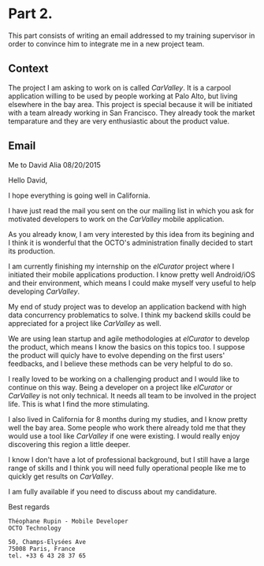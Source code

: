 # Part 2. 

This part consists of writing an email addressed to my training supervisor in order to convince him to integrate me in a new project team.

## Context

The project I am asking to work on is called *CarValley*. It is a carpool application willing to be used by people working at Palo Alto, but living elsewhere in the bay area. This project is special because it will be initiated with a team already working in San Francisco. They already took the market temparature and they are very enthusiastic about the product value.

## Email

Me to David Alia 08/20/2015


Hello David,

I hope everything is going well in California.

I have just read the mail you sent on the our mailing list in which you ask for motivated developers to work on the *CarValley* mobile application.

As you already know, I am very interested by this idea from its begining and I think it is wonderful that the OCTO's administration finally decided to start its production.

I am currently finishing my internship on the *elCurator* project where I initiated their mobile applications production. I know pretty well Android/iOS and their environment, which means I could make myself very useful to help developing *CarValley*.

My end of study project was to develop an application backend with high data concurrency problematics to solve. I think my backend skills could be appreciated for a project like *CarValley* as well.

We are using lean startup and agile methodologies at *elCurator* to develop the product, which means I know the basics on this topics too. I suppose the product will quicly have to evolve depending on the first users' feedbacks, and I believe these methods can be very helpful to do so.

I really loved to be working on a challenging product and I would like to continue on this way. Being a developer on a project like *elCurator* or *CarValley* is not only technical. It needs all team to be involved in the project life. This is what I find the more stimulating.

I also lived in California for 8 months during my studies, and I know pretty well the bay area. Some people who work there already told me that they would use a tool like *CarValley* if one were existing. I would really enjoy discovering this region a little deeper.

I know I don't have a lot of professional background, but I still have a large range of skills and I think you will need fully operational people like me to quickly get results on *CarValley*.

I am fully available if you need to discuss about my candidature.

Best regards


```
Théophane Rupin - Mobile Developer
OCTO Technology

50, Champs-Elysées Ave
75008 Paris, France
tel. +33 6 43 28 37 65
```